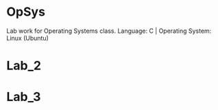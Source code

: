 # OpSys
Lab work for Operating Systems class.  Language: C | Operating System: Linux (Ubuntu)

# Lab_2

# Lab_3
